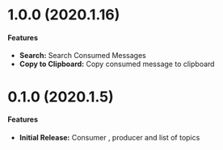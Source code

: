 # 1.0.0 (2020.1.16)

#### Features

- **Search:** Search Consumed Messages
- **Copy to Clipboard:** Copy consumed message to clipboard

# 0.1.0 (2020.1.5)

#### Features

- **Initial Release:** Consumer , producer and list of topics
